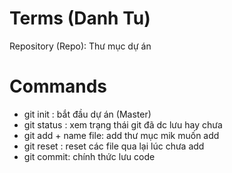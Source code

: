 # Terms (Danh Tu)

Repository (Repo): Thư mục dự án

# Commands

- git init : bắt đầu dự án (Master)
- git status : xem trạng thái git đã dc lưu hay chưa
- git add + name file: add thư mục mik muốn add
- git reset : reset các file qua lại lúc chưa add
- git commit: chính thức lưu code
